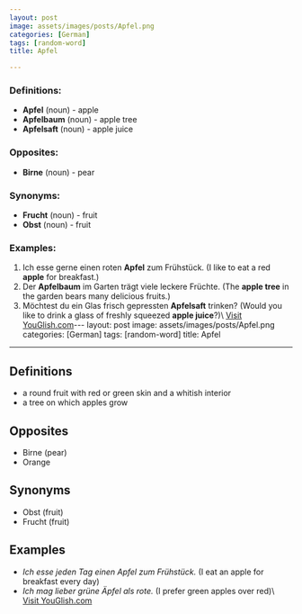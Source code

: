 ```yaml
---
layout: post
image: assets/images/posts/Apfel.png
categories: [German]
tags: [random-word]
title: Apfel

---
```


### Definitions:

- **Apfel** (noun) - apple
- **Apfelbaum** (noun) - apple tree
- **Apfelsaft** (noun) - apple juice

### Opposites:

- **Birne** (noun) - pear

### Synonyms:

- **Frucht** (noun) - fruit
- **Obst** (noun) - fruit

### Examples:

1. Ich esse gerne einen roten **Apfel** zum Frühstück. (I like to eat a red **apple** for breakfast.)
2. Der **Apfelbaum** im Garten trägt viele leckere Früchte. (The **apple tree** in the garden bears many delicious fruits.)
3. Möchtest du ein Glas frisch gepressten **Apfelsaft** trinken? (Would you like to drink a glass of freshly squeezed **apple juice**?)\ <a id="yg-widget-0" class="youglish-widget" data-query="Apfel" data-lang="german" data-components="8412" data-auto-start="0" data-bkg-color="theme_light" data-title="How%20to%20pronounce%20Apfel%20in%20German"  rel="nofollow" href="https://youglish.com">Visit YouGlish.com</a><script async src="https://youglish.com/public/emb/widget.js" charset="utf-8"></script>---
layout: post
image: assets/images/posts/Apfel.png
categories: [German]
tags: [random-word]
title: Apfel

---

## Definitions
- a round fruit with red or green skin and a whitish interior
- a tree on which apples grow

## Opposites
- Birne (pear)
- Orange

## Synonyms
- Obst (fruit)
- Frucht (fruit)

## Examples
- *Ich esse jeden Tag einen Apfel zum Frühstück.* (I eat an apple for breakfast every day)
- *Ich mag lieber grüne Äpfel als rote.* (I prefer green apples over red)\ <a id="yg-widget-0" class="youglish-widget" data-query="Apfel" data-lang="german" data-components="8412" data-auto-start="0" data-bkg-color="theme_light" data-title="How%20to%20pronounce%20Apfel%20in%20German"  rel="nofollow" href="https://youglish.com">Visit YouGlish.com</a><script async src="https://youglish.com/public/emb/widget.js" charset="utf-8"></script>